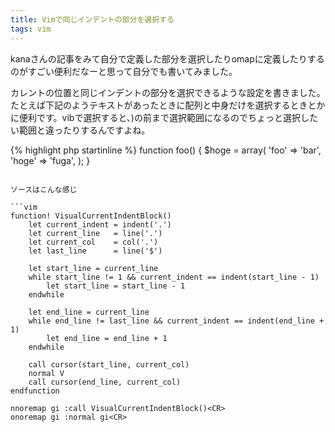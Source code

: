 ```yaml
---
title: Vimで同じインデントの部分を選択する
tags: vim
---
```


kanaさんの記事をみて自分で定義した部分を選択したりomapに定義したりするのがすごい便利だなーと思って自分でも書いてみました。

カレントの位置と同じインデントの部分を選択できるような設定を書きました。たとえば下記のようテキストがあったときに配列と中身だけを選択するときとかに便利です。vibで選択すると、)の前まで選択範囲になるのでちょっと選択したい範囲と違ったりするんですよね。

{% highlight php startinline %}
function foo() {
     $hoge = array(
          'foo' => 'bar',
          'hoge' => 'fuga',
     );
}
```

ソースはこんな感じ

```vim
function! VisualCurrentIndentBlock()
    let current_indent = indent('.')
    let current_line   = line('.')
    let current_col    = col('.')
    let last_line      = line('$')

    let start_line = current_line
    while start_line != 1 && current_indent == indent(start_line - 1) 
        let start_line = start_line - 1
    endwhile

    let end_line = current_line
    while end_line != last_line && current_indent == indent(end_line + 1)
        let end_line = end_line + 1
    endwhile

    call cursor(start_line, current_col)
    normal V
    call cursor(end_line, current_col)
endfunction

nnoremap gi :call VisualCurrentIndentBlock()<CR>
onoremap gi :normal gi<CR>
```
